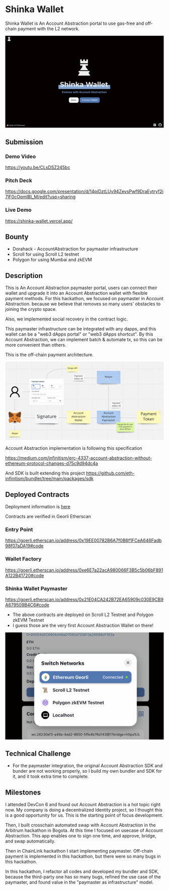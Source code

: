 # Shinka Wallet

Shinka Wallet is An Account Abstraction portal to use gas-free and off-chain payment with the L2 network.

![top](./docs/top.png)

## Submission

### Demo Video

https://youtu.be/CLsDSZ245bc

### Pitch Deck

https://docs.google.com/presentation/d/14piDztLUy94ZevsPwf9DraEytryf2i7lF0cOqmlBI_M/edit?usp=sharing

### Live Demo

https://shinka-wallet.vercel.app/

## Bounty

- Dorahack - AccountAbstraction for paymaster infrastructure
- Scroll for using Scroll L2 testnet
- Polygon for using Mumbai and zkEVM

## Description

This is An Account Abstraction paymaster portal, users can connect their wallet and upgrade it into an Account Abstraction wallet with flexible payment methods. For this hackathon, we focused on paymaster in Account Abstraction. because we believe that removes so many users' obstacles to joining the crypto space.

Also, we implemented social recovery in the contract logic.

This paymaster infrastructure can be integrated with any dapps, and this wallet can be a "web3 dApps portal" or "web3 dApps shortcut". By this Account Abstraction, we can implement batch & automate tx, so this can be more convenient than others.

This is the off-chain payment architecture.

![how-it-works](./docs/how-it-works.png)

Account Abstraction implementation is following this specification

https://medium.com/infinitism/erc-4337-account-abstraction-without-ethereum-protocol-changes-d75c9d94dc4a

And SDK is built extending this project
https://github.com/eth-infinitism/bundler/tree/main/packages/sdk

## Deployed Contracts

Deployment information is [here](./packages/contracts/network.json)

Contracts are verified in Georli Etherscan

### Entry Point

https://goerli.etherscan.io/address/0x19EE00782B6A7f0B6f1FCeA646Fadb98f07aDA19#code

### Wallet Factory

https://goerli.etherscan.io/address/0xe6E7a22acA980066F3B5c5b06bF891A122B41720#code

### Shinka Wallet Paymaster

https://goerli.etherscan.io/address/0x21E04CA242B72EA65909c030E9CB9A679509B4C6#code

- The above contracts are deployed on Scroll L2 Testnet and Polygon zkEVM Testnet
- I guess those are the very first Account Abstraction Wallet on there!

![network](./docs/networks.png)

## Technical Challenge

- For the paymaster integration, the original Account Abstraction SDK and bunder are not working properly, so I build my own bundler and SDK for it, and it took extra time to complete.

## Milestones

I attended DevCon 6 and found out Account Abstraction is a hot topic right now. My company is doing a decentralized Identity project, so I thought this is a good opportunity for us. This is the starting point of focus development.

Then, I built crosschain automated swap with Account Abstraction in the Arbitrum hackathon in Bogota. At this time I focused on usecase of Account Abstraction. This app enables one to sign one time, and approve, bridge, and swap automatically.

Then in ChainLink hackathon I start implementing paymaster. Off-chain payment is implemented in this hackathon, but there were so many bugs in this hackathon.

In this hackathon, I refactor all codes and developed my bundler and SDK, because the third-party one has so many bugs, refined the use case of the paymaster, and found value in the "paymaster as infrastructure" model.
